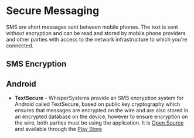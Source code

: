 Secure Messaging
================

 SMS are short messages sent between mobile phones. The text is sent without encryption and can be read and stored by mobile phone providers and other parties with access to the network infrastructure to which you're connected.

SMS Encryption
--------------

Android
-------
 * **TextSecure** - WhisperSystems provide an SMS encryption system for Android called TextSecure, based on public key cryptography which ensures that messages are encrypted on the wire and are also stored in an encrypted database on the device, however to ensure encryption on the wire, both parties must be using the application. It is [Open Source](https://github.com/WhisperSystems/TextSecure/) and available through the [Play Store](https://play.google.com/store/apps/details?id=org.thoughtcrime.securesms&hl=en)
